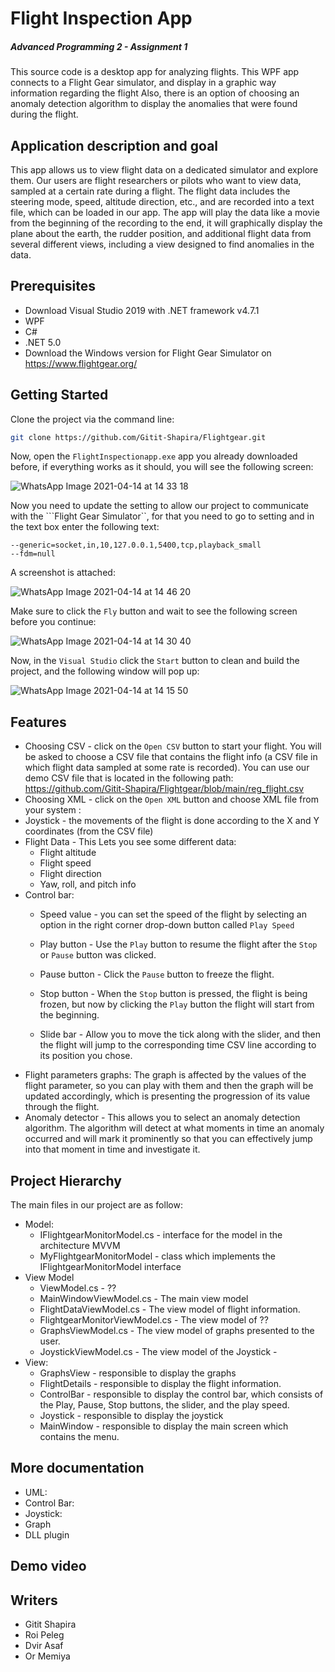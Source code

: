 # Flight Inspection App
##### Advanced Programming 2 - Assignment 1



This source code is a desktop app for analyzing flights.
This WPF app connects to a Flight Gear simulator, and display in a graphic way information regarding the flight
Also, there is an option of choosing an anomaly detection algorithm to display the anomalies that were found during the flight.

## Application description and goal
This app allows us to view flight data on a dedicated simulator and explore them. Our users are flight researchers or pilots who want to view data, sampled at a certain rate during a flight.
The flight data includes the steering mode, speed, altitude direction, etc., and are recorded into a text file, which can be loaded in our app.
The app will play the data like a movie from the beginning of the recording to the end, it will graphically display the plane about the earth, the rudder position, and additional flight data from several different views, including a view designed to find anomalies in the data.

## Prerequisites

- Download Visual Studio 2019 with .NET framework v4.7.1
- WPF
- C#
- .NET 5.0
- Download the Windows version for Flight Gear Simulator on https://www.flightgear.org/

## Getting Started

Clone the project via the command line:
```sh
git clone https://github.com/Gitit-Shapira/Flightgear.git
```

Now, open the ```FlightInspectionapp.exe``` app you already downloaded before, if everything works as it should, you will see the following screen:

![WhatsApp Image 2021-04-14 at 14 33 18](https://user-images.githubusercontent.com/38204874/114704463-4e713d80-9d2f-11eb-84fc-6c4a0337495a.jpeg)

Now you need to update the setting to allow our project to communicate with the ```Flight Gear Simulator``,
for that you need to go to setting and in the text box enter the following text:
``` 
--generic=socket,in,10,127.0.0.1,5400,tcp,playback_small
--fdm=null
```

A screenshot is attached:

![WhatsApp Image 2021-04-14 at 14 46 20](https://user-images.githubusercontent.com/59093573/114705659-a197c000-9d30-11eb-9fe0-e7c373cb07cc.jpeg)

Make sure to click the ```Fly``` button and wait to see the following screen before you continue:

![WhatsApp Image 2021-04-14 at 14 30 40](https://user-images.githubusercontent.com/38204874/114703614-2f25e080-9d2e-11eb-9237-14c7a15019b1.jpeg)

Now, in the ```Visual Studio``` click the ```Start``` button to clean and build the project, and the following window will pop up:

![WhatsApp Image 2021-04-14 at 14 15 50](https://user-images.githubusercontent.com/38204874/114703747-5b416180-9d2e-11eb-929e-b1ba5b52e859.jpeg)



## Features
- Choosing CSV - click on the ```Open CSV``` button to start your flight. You will be asked to choose a CSV file that contains the flight info (a CSV file in which flight data sampled at some rate is recorded).
  You can use our demo CSV file that is located in the following path:  https://github.com/Gitit-Shapira/Flightgear/blob/main/reg_flight.csv
- Choosing XML - click on the ```Open XML``` button and choose XML file from your system :
- Joystick - the movements of the flight is done according to the X and Y coordinates (from the CSV file)
- Flight Data - This Lets you see some different data:
    - Flight altitude
    - Flight speed
    - Flight direction
    - Yaw, roll, and pitch info
- Control bar:
    - Speed value - you can set the speed of the flight by selecting an option in the right corner drop-down button called ```Play Speed```

    - Play button - Use the ```Play``` button to resume the flight after the ```Stop``` or ```Pause``` button was clicked.
    - Pause button - Click the ```Pause``` button to freeze the flight.
    - Stop button - When the ```Stop``` button is pressed, the flight is being frozen, but now by clicking the ```Play``` button the flight will start from the beginning.
    - Slide bar - Allow you to move the tick along with the slider, and then the flight will jump to the corresponding time CSV line according to its position you chose.
- Flight parameters graphs: The graph is affected by the values of the flight parameter, so you can play with them and then the graph will be updated accordingly, which is presenting the progression of its value through the flight.
- Anomaly detector - This allows you to select an anomaly detection algorithm. The algorithm will detect at what moments in time an anomaly occurred and will mark it prominently so that you can effectively jump into that moment in time and investigate it.



## Project Hierarchy

The main files in our project are as follow:

- Model:
    - IFlightgearMonitorModel.cs - interface for the model in the architecture MVVM
    - MyFlightgearMonitorModel - class which implements the IFlightgearMonitorModel interface
- View Model
    - ViewModel.cs - ??
    - MainWindowViewModel.cs - The main view model
    - FlightDataViewModel.cs - The view model of flight information.
    - FlightgearMonitorViewModel.cs - The view model of  ??
    - GraphsViewModel.cs - The view model of graphs presented to the user.
    - JoystickViewModel.cs - The view model of the Joystick    -
- View:
    - GraphsView - responsible to display the graphs
    - FlightDetails - responsible to display the flight information.
    - ControlBar - responsible to display the control bar, which consists of the Play, Pause, Stop buttons, the slider, and the play speed.
    - Joystick - responsible to display the joystick
    - MainWindow -  responsible to display the main screen which contains the menu.

## More documentation
- UML:
- Control Bar:
- Joystick:
- Graph
- DLL plugin


## Demo video


## Writers
- Gitit Shapira
- Roi Peleg
- Dvir Asaf
- Or Memiya












#
